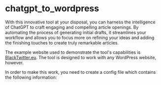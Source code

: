 # chatgpt_to_wordpress

With this innovative tool at your disposal, you can harness the intelligence of ChatGPT to craft engaging and compelling article openings. By automating the process of generating initial drafts, it streamlines your workflow and allows you to focus more on refining your ideas and adding the finishing touches to create truly remarkable articles.

The example website used to demonstrate the tool's capabilities is [BlackTwitter.eu][1]. The tool is designed to work with any WordPress website, however.

[1]: https://www.blacktwitter.eu/

In order to make this work, you need to create a config file which contains the following information:

